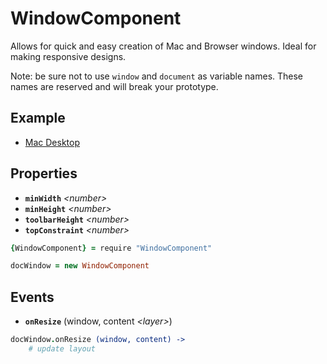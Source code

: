 # WindowComponent

Allows for quick and easy creation of Mac and Browser windows. Ideal for making responsive designs.

Note: be sure not to use `window` and `document` as variable names. These names are reserved and will break your prototype.

## Example

- [Mac Desktop](http://share.framerjs.com/x4681kxzyizk/)

## Properties

- **`minWidth`** *\<number>*
- **`minHeight`** *\<number>*
- **`toolbarHeight`** *\<number>*
- **`topConstraint`** *\<number>*

```coffee
{WindowComponent} = require "WindowComponent"

docWindow = new WindowComponent
```

## Events

- **`onResize`** (window, content *\<layer>*)

```coffee
docWindow.onResize (window, content) ->
	# update layout
```

